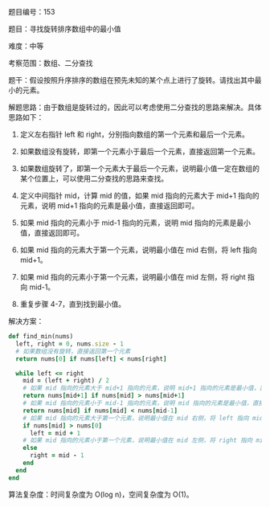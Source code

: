 题目编号：153

题目：寻找旋转排序数组中的最小值

难度：中等

考察范围：数组、二分查找

题干：假设按照升序排序的数组在预先未知的某个点上进行了旋转。请找出其中最小的元素。

解题思路：由于数组是旋转过的，因此可以考虑使用二分查找的思路来解决。具体思路如下：

1. 定义左右指针 left 和 right，分别指向数组的第一个元素和最后一个元素。

2. 如果数组没有旋转，即第一个元素小于最后一个元素，直接返回第一个元素。

3. 如果数组旋转了，即第一个元素大于最后一个元素，说明最小值一定在数组的某个位置上，可以使用二分查找的思路来查找。

4. 定义中间指针 mid，计算 mid 的值，如果 mid 指向的元素大于 mid+1 指向的元素，说明 mid+1 指向的元素是最小值，直接返回即可。

5. 如果 mid 指向的元素小于 mid-1 指向的元素，说明 mid 指向的元素是最小值，直接返回即可。

6. 如果 mid 指向的元素大于第一个元素，说明最小值在 mid 右侧，将 left 指向 mid+1。

7. 如果 mid 指向的元素小于第一个元素，说明最小值在 mid 左侧，将 right 指向 mid-1。

8. 重复步骤 4-7，直到找到最小值。

解决方案：

```ruby
def find_min(nums)
  left, right = 0, nums.size - 1
  # 如果数组没有旋转，直接返回第一个元素
  return nums[0] if nums[left] < nums[right]

  while left <= right
    mid = (left + right) / 2
    # 如果 mid 指向的元素大于 mid+1 指向的元素，说明 mid+1 指向的元素是最小值，直接返回即可
    return nums[mid+1] if nums[mid] > nums[mid+1]
    # 如果 mid 指向的元素小于 mid-1 指向的元素，说明 mid 指向的元素是最小值，直接返回即可
    return nums[mid] if nums[mid] < nums[mid-1]
    # 如果 mid 指向的元素大于第一个元素，说明最小值在 mid 右侧，将 left 指向 mid+1
    if nums[mid] > nums[0]
      left = mid + 1
    # 如果 mid 指向的元素小于第一个元素，说明最小值在 mid 左侧，将 right 指向 mid-1
    else
      right = mid - 1
    end
  end
end
```

算法复杂度：时间复杂度为 O(log n)，空间复杂度为 O(1)。